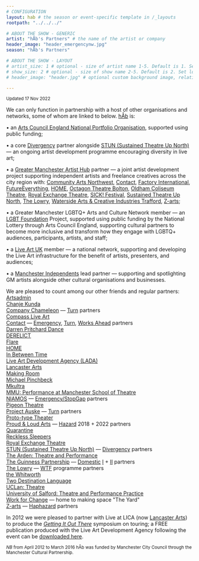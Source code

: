 ```yaml
---
# CONFIGURATION
layout: hab # the season or event-specific template in /_layouts
rootpath: "../../../"

# ABOUT THE SHOW - GENERIC
artist: "hÅb's Partners" # the name of the artist or company
header_image: "header_emergencynw.jpg"    
season: "hÅb's Partners" 

# ABOUT THE SHOW - LAYOUT
# artist_size: 1 # optional - size of artist name 1-5. Default is 1. Set longer names to lower values
# show_size: 2 # optional - size of show name 2-5. Default is 2. Set longer names to lower values
# header_image: "header.jpg" # optional custom background image, relative to current page

---
```

<small>Updated 17 Nov 2022</small>        
        
We can only function in partnership with a host of other organisations and networks, some of whom are linked to below. [hÅb](/hab) is:        
        
• an <a href="https://www.artscouncil.org.uk/our-investment/national-portfolio-2018-22" target="_blank">Arts Council England National Portfolio Organisation</a>, supported using public funding;         
         
• a core <a href="http://divergencymcr.org" target="_blank">Divergency</a> partner alongside <a href="https://stunlive.com" target="_blank">STUN (Sustained Theatre Up North)</a> — an ongoing artist development programme encouraging diversity in live art;        
        
• a <a href="https://gm-artisthub.co.uk" target="_blank">Greater Manchester Artist Hub</a> partner — a joint artist development project supporting independent artists and freelance creatives across the city region with: <a href="https://can.uk.com" target="_blank">Community Arts Northwest</a>, <a href="https://contactmcr.com" target="_blank">Contact</a>, <a href="https://factoryinternational.org" target="_blank">Factory International</a>, <a href="https://futureeverything.org" target="_blank">FutureEverything</a>, <a href="https://homemcr.org" target="_blank">HOME</a>, <a href="https://octagonbolton.co.uk" target="_blank">Octagon Theatre Bolton</a>, <a href="https://coliseum.org.uk" target="_blank">Oldham Coliseum Theatre</a>, <a href="http://royalexchange.co.uk" target="_blank">Royal Exchange Theatre</a>, <a href="https://sickfestival.com" target="_blank">SICK! Festival</a>, <a href="https://stunlive.com" target="_blank">Sustained Theatre Up North</a>, <a href="https://thelowry.com" target="_blank">The Lowry</a>, <a href="https://watersidearts.org" target="_blank">Waterside Arts & Creative Industries Trafford</a>, <a href="https://z-arts.org" target="_blank">Z-arts</a>;         
        
• a Greater Manchester LGBTQ+ Arts and Culture Network member — an <a href="https://lgbt.foundation" target="_blank">LGBT Foundation</a> Project, supported using public funding by the National Lottery through Arts Council England, supporting cultural partners to become more inclusive and transform how they engage with LGBTQ+ audiences, participants, artists, and staff;        
         
• a <a href="https://liveartuk.org" target="_blank">Live Art UK</a> member — a national network, supporting and developing the Live Art infrastructure for the benefit of artists, presenters, and audiences;         
         
• a <a href="https://manchesterindependents.org" target="_blank">Manchester Independents</a> lead partner — supporting and spotlighting GM artists alongside other cultural organisations and businesses.          
        
We are pleased to count among our other friends and regular partners:<br><a href="https://artsadmin.co.uk" target="_blank">Artsadmin</a><br><a href="https://chanjekunda.com" target="_blank">Chanje Kunda</a><br><a href="https://companychameleon.com" target="_blank">Company Chameleon</a> — [Turn](/hab/turn) partners<br><a href="https://compassliveart.org.uk" target="_blank">Compass Live Art</a><br><a href="https://contactmcr.com" target="_blank">Contact</a> — [Emergency](/hab/emergency), [Turn](/hab/turn), [Works Ahead](/hab/worksahead) partners<br><a href="https://darrenpritcharddance.com" target="_blank">Darren Pritchard Dance</a><br><a href="https://derelictlive.org" target="_blank">DERELICT</a><br><a href="https://flarefestival.com" target="_blank">Flare</a><br><a href="https://homemcr.org" target="_blank">HOME</a><br><a href="https://inbetweentime.co.uk" target="_blank">In Between Time</a><br><a href="https://thisisliveart.co.uk" target="_blank">Live Art Development Agency (LADA)</a><br><a href="https://lancasterarts.org" target="_blank">Lancaster Arts</a><br><a href="https://making-room.co.uk" target="_blank">Making Room</a><br><a href="https://michaelpinchbeck.co.uk" target="_blank">Michael Pinchbeck</a><br><a href="https://mkultra.org.uk" target="_blank">Mkultra</a><br><a href="https://twitter.com/PerformanceMST" target="_blank">MMU: Performance at Manchester School of Theatre</a><br><a href="https://twitter.com/niamos_mcr" target="_blank">NIAMOS</a> — [Emergency/StopGap](/hab/emergency) partners<br><a href="https://pigeontheatre.wordpress.com" target="_blank">Pigeon Theatre</a><br><a href="https://projectauske.com" target="_blank">Project Auske</a> — [Turn](/hab/turn) partners<br><a href="https://proto-type.org" target="_blank">Proto-type Theater</a><br><a href="https://proudandloudarts.com" target="_blank">Proud & Loud Arts</a> — [Hazard](/hab/hazard) 2018 + 2022 partners<br><a href="https://qtine.com" target="_blank">Quarantine</a><br><a href="https://reckless-sleepers.co.uk" target="_blank">Reckless Sleepers</a><br><a href="https://royalexchange.co.uk" target="_blank">Royal Exchange Theatre</a><br><a href="https://stunlive.com" target="_blank">STUN (Sustained Theatre Up North)</a> — [Divergency](/hab/divergencymcr) partners<br><a href="https://thearden.co.uk/theatre-and-performance" target="_blank">The Arden: Theatre and Performance</a><br><a href="https://guinnesspartnership.com" target="_blank">The Guinness Partnership</a> — [Domestic](/hab/domestic) <a href="http://www.guinnesspartnership.com/news/matthias-court-refurbishment-difference" target="_blank">I</a> + <a href="http://www.guinnesspartnership.com/development/delaney" target="_blank">II</a> partners<br><a href="https://thelowry.com" target="_blank">The Lowry</a> — <a href="https://thelowry.com/wtf-wednesday" target="_blank">WTF</a> programme partners<br><a href="https://whitworth.manchester.ac.uk" target="_blank">the Whitworth</a><br><a href="https://twodestinationlanguage.com" target="_blank">Two Destination Language</a><br><a href="https://uclan.ac.uk/courses/ba_hons_theatre.php" target="_blank">UCLan: Theatre</a><br><a href="https://salford.ac.uk/ug-courses/theatre-performance-practice" target="_blank">University of Salford: Theatre and Performance Practice</a><br><a href="https://change.coop" target="_blank">Work for Change</a> — home to making space "The Yard"<br><a href="https://z-arts.org" target="_blank">Z-arts</a> — [Haphazard](/hab/haphazard) partners       
          
In 2012 we were pleased to partner with Live at LICA (now <a href="https://lancasterarts.org" target="_blank">Lancaster Arts</a>) to produce the *<a href="https://lancasterarts.org/whats-on/event/symposium-getting-it-out-there" target="_blank">Getting It Out There</a>* symposium on touring; a FREE publication produced with the Live Art Development Agency following the event can be <a href="http://habmcr.posthaven.com/getting-it-out-there-publication-free-to-down" target="_blank">downloaded here</a>.        
          
<small>*NB* from April 2012 to March 2016 hÅb was funded by Manchester City Council through the Manchester Cultural Partnership.</small>
